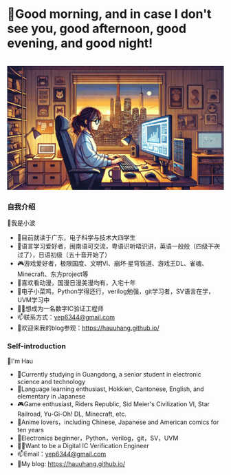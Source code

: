 # 👋Good morning, and in case I don't see you, good afternoon, good evening, and good night!

<div align="center">
	<br>
	<img src="https://github.com/HauUhang/files/blob/main/%E7%85%A7%E7%89%87/profile/profit.png?raw=true">
</div>

### 自我介绍
🥰我是小波

- 🏫目前就读于广东，电子科学与技术大四学生
- 💬语言学习爱好者，闽南语可交流，粤语识听唔识讲，英语一般般（四级~~下次~~过了），日语初级（五十音开始了）
- 🎮游戏爱好者，极限国度、文明VI、崩坏·星穹铁道、游戏王DL、雀魂、Minecraft、东方project等
- 👾喜欢看动漫，国漫日漫美漫均有，入宅十年
- 🔰电子小菜鸡，Python学得还行，verilog勉强，git学习者，SV语言在学，UVM学习中
- 👩‍💻想成为一名数字IC验证工程师
- 📫联系方式：yep6344@gmail.com
- 🚪欢迎来我的blog参观：https://hauuhang.github.io/

### Self-introduction
🥰I'm Hau

- 🏫Currently studying in Guangdong, a senior student in electronic science and technology
- 💬Language learning enthusiast, Hokkien, Cantonese, English, and elementary in Japanese
- 🎮Game enthusiast, Riders Republic, Sid Meier's Civilization VI, Star Railroad, Yu-Gi-Oh! DL, Minecraft, etc.
- 👾Anime lovers，including Chinese, Japanese and American comics for ten years
- 🔰Electronics beginner，Python，verilog，git，SV，UVM
- 👩‍💻Want to be a Digital IC Verification Engineer
- 📫Email：yep6344@gmail.com
- 🚪My blog: https://hauuhang.github.io/



